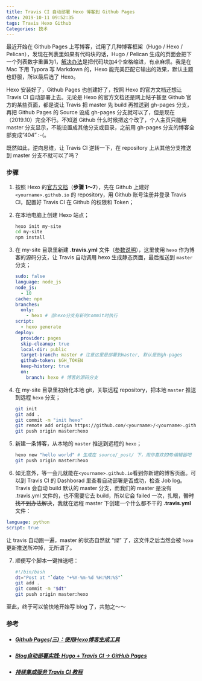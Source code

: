 ```yaml
---
title: Travis CI 自动部署 Hexo 博客到 Github Pages
date: 2019-10-11 09:52:35
tags: Travis Hexo Github
Categories: 技术
---
```




最近开始在 Github Pages 上写博客，试用了几种博客框架（Hugo / Hexo / Pelican），发现在列表里如果有代码块的话，Hugo / Pelican 生成的页面会把下一个列表数字重置为1，[解决办法](https://stackoverflow.com/questions/18088955/markdown-continue-numbered-list)是把代码块加4个空格缩进，有点麻烦。我是在 Mac 下用 Typora 写  Markdown 的，Hexo 能完美匹配它输出的效果，默认主题也舒服，所以最后选了 Hexo。



Hexo 安装好了，Github Pages 也创建好了，按照 Hexo 的官方文档还想让 Travis CI 自动部署上去。无论是 Hexo 的官方文档还是网上帖子甚至 Github 官方的某些页面，都是说让 Travis 把 master 先 build 再推送到 gh-pages 分支，再把 Github Pages 的 Source 设成 gh-pages 分支就可以了，但是现在（2019.10）完全不行。不知道 Github 什么时候把这个改了，个人主页只能用 master 分支显示，不能设置成其他分支或目录，之前用 gh-pages 分支的博客全部变成“404” :-(。

<!-- more -->

既然如此，逆向思维，让 Travis CI 逆转一下，在 repository 上从其他分支推送到 master 分支不就可以了吗？

### 步骤

1. 按照 Hexo 的[官方文档](https://hexo.io/zh-cn/docs/github-pages)（**步骤 1～7**），先在 Github 上建好 `<yourname>.github.io` 的 repository，用 Github 账号注册并登录 Travis CI，配置好 Travis CI 在 Github 的权限和 Token；

2. 在本地电脑上创建 Hexo 站点；

   ```bash
   hexo init my-site
   cd my-site
   npm install
   ```

3. 在 my-site 目录里新建 **.travis.yml** 文件（[参数说明](https://docs.travis-ci.com/user/deployment/pages/)），这里使用 `hexo` 作为博客的源码分支，让 Travis 自动调用 hexo 生成静态页面，最后推送到 `master` 分支；

   ```yaml
   sudo: false
   language: node_js
   node_js:
     - 10 
   cache: npm
   branches:
     only:
       - hexo # 当hexo分支有新的commit时执行 
   script:
     - hexo generate 
   deploy:
     provider: pages
     skip-cleanup: true
     local-dir: public
     target-branch: master # 注意这里是部署到master, 默认是到gh-pages
     github-token: $GH_TOKEN
     keep-history: true
     on:
       branch: hexo # 博客的源码分支
   ```

4. 在 my-site 目录里初始化本地 git，关联远程 repository，把本地 `master` 推送到远程 `hexo` 分支；

   ```bash
   git init
   git add .
   git commit -m "init hexo"
   git remote add origin https://github.com/<yourname>/<yourname>.github.io.git
   git push origin master:hexo
   ```

5. 新建一条博客，从本地的 `master` 推送到远程的 `hexo`；

   ```bash
   hexo new "hello world" # 生成在 source/_post/ 下，用你喜欢的MD编辑器吧
   git push origin master:hexo
   ```

6.  如无意外，等一会儿就能在`<yourname>.github.io`看到你新建的博客页面。可以到 Travis CI 的 Dashborad 里查看自动部署是否成功，检查 Job log。Travis 会自动 build 默认的 master 分支，而我们的 master 是没有 .travis.yml 文件的，也不需要它去 build，所以它会 failed 一次，扎眼，~~暂时找不到办法解决~~，我就在远程 master 下创建一个什么都不干的 **.travis.yml** 文件：

   ```yaml
   language: python
   script: true
   ```

   让 travis 自动跑一遍，master 的状态自然就 “绿” 了，这文件之后当然会被 `hexo` 更新推送所冲掉，无所谓了。

7. 顺便写个脚本一键推送吧：

   ```bash
   #!/bin/bash
   dt="Post at "`date "+%Y-%m-%d %H:%M:%S"`
   git add .
   git commit -m "$dt"
   git push origin master:hexo
   ```

   

至此，终于可以愉快地开始写 blog 了，共勉之～～



### 参考

- ##### [Github Pages(三)：使用Hexo博客生成工具](https://hans2936.github.io/2018/06/06/HexoLog/)

- ##### [Blog自动部署实践: Hugo + Travis CI -> GitHub Pages](https://blog.yuantops.com/tech/hugo-travis-ci-auto-deploy-to-gh-pages/)

- ##### [持续集成服务 Travis CI 教程](http://www.ruanyifeng.com/blog/2017/12/travis_ci_tutorial.html)